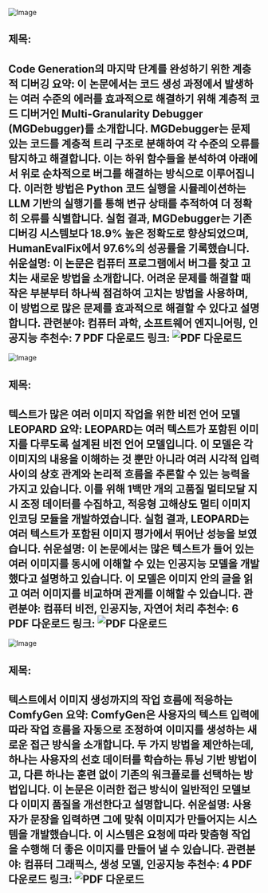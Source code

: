 ![Image](https://cdn-thumbnails.huggingface.co/social-thumbnails/papers/2410.01215.png)
## 제목:
Code Generation의 마지막 단계를 완성하기 위한 계층적 디버깅
**요약**:
이 논문에서는 코드 생성 과정에서 발생하는 여러 수준의 에러를 효과적으로 해결하기 위해 계층적 코드 디버거인 Multi-Granularity Debugger (MGDebugger)를 소개합니다. MGDebugger는 문제 있는 코드를 계층적 트리 구조로 분해하여 각 수준의 오류를 탐지하고 해결합니다. 이는 하위 함수들을 분석하여 아래에서 위로 순차적으로 버그를 해결하는 방식으로 이루어집니다. 이러한 방법은 Python 코드 실행을 시뮬레이션하는 LLM 기반의 실행기를 통해 변규 상태를 추적하여 더 정확히 오류를 식별합니다. 실험 결과, MGDebugger는 기존 디버깅 시스템보다 18.9% 높은 정확도로 향상되었으며, HumanEvalFix에서 97.6%의 성공률을 기록했습니다.
**쉬운설명**:
이 논문은 컴퓨터 프로그램에서 버그를 찾고 고치는 새로운 방법을 소개합니다. 어려운 문제를 해결할 때 작은 부분부터 하나씩 점검하여 고치는 방법을 사용하며, 이 방법으로 많은 문제를 효과적으로 해결할 수 있다고 설명합니다.
**관련분야**:
컴퓨터 과학, 소프트웨어 엔지니어링, 인공지능
**추천수**:
7
**PDF 다운로드 링크**: ![PDF 다운로드](https://arxiv.org/pdf/2410.01215)
---

![Image](https://cdn-thumbnails.huggingface.co/social-thumbnails/papers/2410.01744.png)
## 제목:
텍스트가 많은 여러 이미지 작업을 위한 비전 언어 모델 LEOPARD
**요약**:
LEOPARD는 여러 텍스트가 포함된 이미지를 다루도록 설계된 비전 언어 모델입니다. 이 모델은 각 이미지의 내용을 이해하는 것 뿐만 아니라 여러 시각적 입력 사이의 상호 관계와 논리적 흐름을 추론할 수 있는 능력을 가지고 있습니다. 이를 위해 1백만 개의 고품질 멀티모달 지시 조정 데이터를 수집하고, 적응형 고해상도 멀티 이미지 인코딩 모듈을 개발하였습니다. 실험 결과, LEOPARD는 여러 텍스트가 포함된 이미지 평가에서 뛰어난 성능을 보였습니다.
**쉬운설명**:
이 논문에서는 많은 텍스트가 들어 있는 여러 이미지를 동시에 이해할 수 있는 인공지능 모델을 개발했다고 설명하고 있습니다. 이 모델은 이미지 안의 글을 읽고 여러 이미지를 비교하며 관계를 이해할 수 있습니다.
**관련분야**:
컴퓨터 비전, 인공지능, 자연어 처리
**추천수**:
6
**PDF 다운로드 링크**: ![PDF 다운로드](https://arxiv.org/pdf/2410.01744)
---

![Image](https://cdn-thumbnails.huggingface.co/social-thumbnails/papers/2410.01731.png)
## 제목:
텍스트에서 이미지 생성까지의 작업 흐름에 적응하는 ComfyGen
**요약**:
ComfyGen은 사용자의 텍스트 입력에 따라 작업 흐름을 자동으로 조정하여 이미지를 생성하는 새로운 접근 방식을 소개합니다. 두 가지 방법을 제안하는데, 하나는 사용자의 선호 데이터를 학습하는 튜닝 기반 방법이고, 다른 하나는 훈련 없이 기존의 워크플로를 선택하는 방법입니다. 이 논문은 이러한 접근 방식이 일반적인 모델보다 이미지 품질을 개선한다고 설명합니다.
**쉬운설명**:
사용자가 문장을 입력하면 그에 맞춰 이미지가 만들어지는 시스템을 개발했습니다. 이 시스템은 요청에 따라 맞춤형 작업을 수행해 더 좋은 이미지를 만들어 낼 수 있습니다.
**관련분야**:
컴퓨터 그래픽스, 생성 모델, 인공지능
**추천수**:
4
**PDF 다운로드 링크**: ![PDF 다운로드](https://arxiv.org/pdf/2410.01731)
---